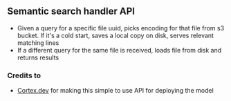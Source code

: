 
## Semantic search handler API

- Given a query for a specific file uuid, picks encoding for that file from s3 bucket. If it's a cold start, saves a local copy on disk, serves relevant matching lines
- If a different query for the same file is received, loads file from disk and returns results



### Credits to
- [Cortex.dev](https://github.com/cortexlabs/cortex) for making this simple to use API for deploying the model
